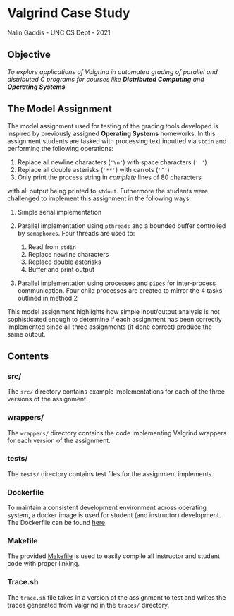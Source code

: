 # Valgrind Case Study

Nalin Gaddis - UNC CS Dept - 2021

## Objective

*To explore applications of Valgrind in automated grading of parallel and distributed C programs for courses like **Distributed Computing** and **Operating Systems**.*

## The Model Assignment

The model assignment used for testing of the grading tools developed is inspired by previously assigned **Operating Systems** homeworks. In this assignment students are tasked with processing text inputted via `stdin` and performing the following operations:

1. Replace all newline characters (`'\n'`) with space characters (`' '`)
2. Replace all double asterisks (`'**'`) with carrots (`'^'`)
3. Only print the process string in *complete* lines of 80 characters

with all output being printed to `stdout`. Futhermore the students were challenged to implement this assignment in the following ways:

1. Simple serial implementation
2. Parallel implementation using `pthreads` and a bounded buffer controlled by `semaphores`. Four threads are used to:
    1. Read from `stdin`
    2. Replace newline characters
    3. Replace double asterisks
    4. Buffer and print output

3. Parallel implementation using processes and `pipes` for inter-process communication. Four child processes are created to mirror the 4 tasks outlined in method 2

This model assignment highlights how simple input/output analysis is not sophisticated enough to determine if each assignment has been correctly implemented since all three assignments (if done correct) produce the same output.

## Contents

### src/

The `src/` directory contains example implementations for each of the three versions of the assignment.

### wrappers/

The `wrappers/` directory contains the code implementing Valgrind wrappers for each version of the assignment.

### tests/

The `tests/` directory contains test files for the assignment implements.

### Dockerfile

To maintain a consistent development environment across operating system, a docker image is used for student (and instructor) development. The Dockerfile can be found [here](https://github.com/nalingaddis/ValgrindCaseStudy/blob/master/Dockerfile).

### Makefile

The provided [Makefile](https://github.com/nalingaddis/ValgrindCaseStudy/blob/master/Makefile) is used to easily compile all instructor and student code with proper linking.

### Trac<span>e.s</span>h

The `trace.sh` file takes in a version of the assignment to test and writes the traces generated from Valgrind in the `traces/` directory.
